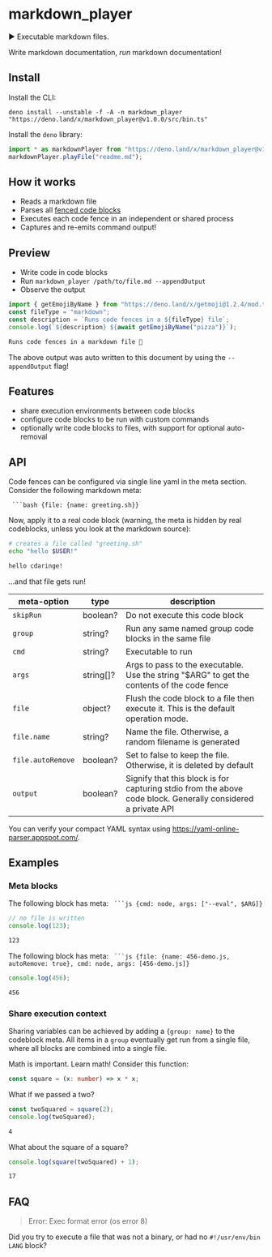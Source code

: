 # markdown_player

▶️ Executable markdown files.

Write markdown documentation, _run_ markdown documentation!

## Install

Install the CLI:

`deno install --unstable -f -A -n markdown_player "https://deno.land/x/markdown_player@v1.0.0/src/bin.ts"`

Install the `deno` library:

```ts {skipRun: true}
import * as markdownPlayer from "https://deno.land/x/markdown_player@v1.0.0/src/mod.ts";
markdownPlayer.playFile("readme.md");
```

## How it works

- Reads a markdown file
- Parses all
  [fenced code blocks](https://www.markdownguide.org/extended-syntax/#fenced-code-blocks)
- Executes each code fence in an independent or shared process
- Captures and re-emits command output!

## Preview

- Write code in code blocks
- Run `markdown_player /path/to/file.md --appendOutput`
- Observe the output

```ts
import { getEmojiByName } from "https://deno.land/x/getmoji@1.2.4/mod.ts";
const fileType = "markdown";
const description = `Runs code fences in a ${fileType} file`;
console.log(`${description} ${await getEmojiByName("pizza")}`);
```

```txt {skipRun: true, output: true}
Runs code fences in a markdown file 🍕
```

The above output was auto written to this document by using the `--appendOutput`
flag!

## Features

- share execution environments between code blocks
- configure code blocks to be run with custom commands
- optionally write code blocks to files, with support for optional auto-removal

## API

Code fences can be configured via single line yaml in the meta section. Consider
the following markdown meta:

`` ```bash {file: {name: greeting.sh}}``

Now, apply it to a real code block (warning, the meta is hidden by real
codeblocks, unless you look at the markdown source):

```bash {file: {name: greeting.sh}}
# creates a file called "greeting.sh"
echo "hello $USER!"
```

```txt {skipRun: true, output: true}
hello cdaringe!
```

...and that file gets run!

| meta-option       | type       | description                                                                                                  |
| ----------------- | ---------- | ------------------------------------------------------------------------------------------------------------ |
| `skipRun`         | boolean?   | Do not execute this code block                                                                               |
| `group`           | string?    | Run any same named group code blocks in the same file                                                        |
| `cmd`             | string?    | Executable to run                                                                                            |
| `args`            | string\[]? | Args to pass to the executable. Use the string "$ARG" to get the contents of the code fence                  |
| `file`            | object?    | Flush the code block to a file then execute it. This is the default operation mode.                          |
| `file.name`       | string?    | Name the file. Otherwise, a random filename is generated                                                     |
| `file.autoRemove` | boolean?   | Set to false to keep the file. Otherwise, it is deleted by default                                           |
| `output`          | boolean?   | Signify that this block is for capturing stdio from the above code block. Generally considered a private API |

You can verify your compact YAML syntax using
https://yaml-online-parser.appspot.com/.

## Examples

### Meta blocks

The following block has meta: `` ```js {cmd: node, args: ["--eval", $ARG]}``

```js {cmd: node, args: ["--eval", $ARG]}
// no file is written
console.log(123);
```

```txt {skipRun: true, output: true}
123
```

The following block has meta:
`` ```js {file: {name: 456-demo.js, autoRemove: true}, cmd: node, args: [456-demo.js]}``

```js {file: {name: 456-demo.js, autoRemove: true}, cmd: node, args: [456-demo.js]}
console.log(456);
```

```txt {skipRun: true, output: true}
456
```

### Share execution context

Sharing variables can be achieved by adding a `{group: name}` to the codeblock
meta. All items in a `group` eventually get run from a single file, where all
blocks are combined into a single file.

Math is important. Learn math! Consider this function:

```ts {group: group_demo}
const square = (x: number) => x * x;
```

What if we passed a two?

```ts {group: group_demo}
const twoSquared = square(2);
console.log(twoSquared);
```

```txt {skipRun: true, output: true}
4
```

What about the square of a square?

```ts {group: group_demo}
console.log(square(twoSquared) + 1);
```

```txt {skipRun: true, output: true}
17
```

## FAQ

> Error: Exec format error (os error 8)

Did you try to execute a file that was not a binary, or had no
`#!/usr/env/bin LANG` block?
